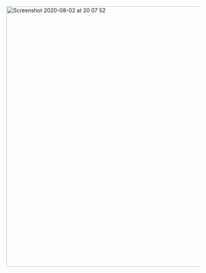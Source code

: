 
<img width="681" alt="Screenshot 2020-08-02 at 20 07 52" src="https://user-images.githubusercontent.com/33911115/89130326-e6116180-d4fb-11ea-882d-e15ce4b02e30.png">
